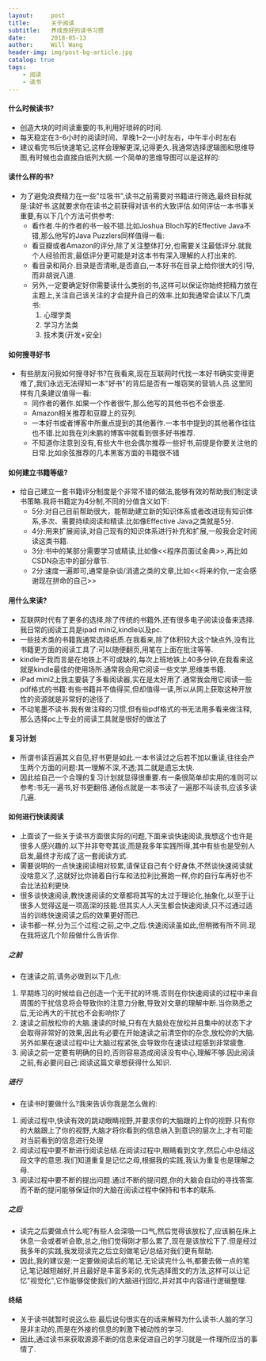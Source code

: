 ```yaml
---
layout:     post
title:      关于阅读
subtitle:   养成良好的读书习惯
date:       2018-05-13
author:     Will Wang
header-img: img/post-bg-article.jpg
catalog: true
tags:
    - 阅读
    - 读书
---
```


#### 什么时候读书?
- 创造大块的时间读重要的书,利用好琐碎的时间.
- 每天稳定在3-6小时的阅读时间，早晚1–2一小时左右，中午半小时左右
- 建议看完书后快速笔记,这样会理解更深,记得更久.我通常选择逻辑图和思维导图,有时候也会直接白纸列大纲.一个简单的思维导图可以是这样的:

#### 读什么样的书?
- 为了避免浪费精力在一些"垃圾书",读书之前需要对书籍进行筛选,最终目标就是:读好书.这就要求你在读书之前获得对该书的大致评估.如何评估一本书事关重要,有以下几个方法可供参考:
    - 看作者.牛的作者的书一般不错.比如Joshua Bloch写的Effective Java不错,那么他写的Java Puzzlers同样值得一看:
    - 看豆瓣或者Amazon的评分,除了关注整体打分,也需要关注最低评分.就我个人经验而言,最低评分更可能是对这本书有深入理解的人打出来的.
    - 看目录和简介.目录是否清晰,是否直白,一本好书在目录上给你很大的引导,而非胡说八道.
    - 另外,一定要确定好你需要读什么类别的书,这样可以保证你始终把精力放在主题上,关注自己该关注的才会提升自己的效率.比如我通常会读以下几类书:
        1. 心理学类
        1. 学习方法类
        1. 技术类(开发+安全)
#### 如何搜寻好书
- 有些朋友问我如何搜寻好书?在我看来,现在互联网时代找一本好书确实变得更难了,我们永远无法得知一本"好书"的背后是否有一堆窃笑的营销人员.这里同样有几条建议值得一看:
    - 同作者的著作.如果一个作者很牛,那么他写的其他书也不会很差.
    - Amazon相关推荐和豆瓣上的豆列.
    - 一本好书或者博客中所重点提到的其他著作.一本书中提到的其他著作往往也不错.比如我在刘未鹏的博客中就看到很多好书推荐.
    - 不知道你注意到没有,有些大牛也会偶尔推荐一些好书,前提是你要关注他的日常.比如余弦推荐的几本黑客方面的书籍很不错

#### 如何建立书籍等级?
- 给自己建立一套书籍评分制度是个非常不错的做法,能够有效的帮助我们制定读书策略.我将书籍定为4分制,不同的分值含义如下:
    - 5分:对自己目前帮助很大，能帮助建立新的知识体系或者改进现有知识体系,多次、需要持续阅读和精读.比如像Effective Java之类就是5分.
    - 4分:用来扩展阅读,对自己现有的知识体系进行补充和扩展,一般我会定时阅读这类书籍.
    - 3分:书中的某部分需要学习或精读,比如像<<程序员面试金典>>,再比如CSDN杂志中的部分章节.
    - 2分:速度一遍即可,通常是杂谈/消遣之类的文章,比如<<将来的你,一定会感谢现在拼命的自己>>

#### 用什么来读?
- 互联网时代有了更多的选择,除了传统的书籍外,还有很多电子阅读设备来选择.我日常的阅读工具是ipad mini2,kindle以及pc.
- 一些技术类的书籍我通常选择纸质.在我看来,除了体积较大这个缺点外,没有比书籍更方面的阅读工具了:可以随便翻页,用笔在上面在批注等等.
- kindle于我而言是在地铁上不可或缺的,每次上班地铁上40多分钟,在我看来这就是kindle最佳的使用场所.通常我会用它阅读一些文学,思维类书籍.
- iPad mini2上我主要装了多看阅读器,实在是太好用了.通常我会用它阅读一些pdf格式的书籍:有些书籍并不值得买,但却值得一读,所以从网上获取这种开放性的资源就是非常好的途径了.
- 不动笔墨不读书.我有做注释的习惯,但有些pdf格式的书无法用多看来做注释,那么选择pc上专业的阅读工具就是很好的做法了

#### 复习计划
- 所谓书读百遍其义自见,好书更是如此.一本书读过之后若不加以重读,往往会产生两个方面的问题:其一理解不深,不透;其二就是遗忘太快.
- 因此给自己一个合理的复习计划就显得很重要.有一条很简单却实用的准则可以参考:书无一遍书,好书更翻倍.通俗点就是一本书读了一遍那不叫读书,应该多读几遍.

#### 如何进行快读阅读
- 上面谈了一些关于读书方面很实际的问题,下面来谈快速阅读,我想这个也许是很多人感兴趣的.以下并非夸夸其谈,而是我多年实践所得,其中有些也是受别人启发,最终才形成了这一套阅读方式.
- 需要说明的一点快速阅读相对较累,请保证自己有个好身体,不然谈快速阅读就没啥意义了,这就好比你骑着自行车和法拉利比赛跑一样,你的自行车再好也不会比法拉利更快.
- 很多谈快速阅读,教快速阅读的文章都将其写的太过于理论化,抽象化,以至于让很多人觉得这是一项高深的技能.但其实人人天生都会快速阅读,只不过通过适当的训练快速阅读之后的效果更好而已.
- 读书都一样,分为三个过程:之前,之中,之后.快速阅读虽如此,但稍微有所不同.现在我将这几个阶段做什么告诉你.

##### 之前
- 在速读之前,请务必做到以下几点:
1. 早期练习的时候给自己创造一个无干扰的环境.否则在你快速阅读的过程中来自周围的干扰信息将会导致你的注意力分散,导致对文章的理解中断.当你熟悉之后,无论再大的干扰也不会影响你了
2. 速读之前放松你的大脑.速读的时候,只有在大脑处在放松并且集中的状态下才会取得非常好的效果,因此有必要在开始速读之前清空你的杂念,放松你的大脑.另外如果在速读过程中让大脑过程紧张,会导致你在速读过程感到非常疲惫.
3. 阅读之前一定要有明确的目的,否则容易造成阅读没有中心,理解不够.因此阅读之前,有必要问自己:阅读这篇文章想获得什么知识.

##### 进行
- 在读书时要做什么?我来告诉你我是怎么做的:
1. 阅读过程中,快读有效的跳动眼睛视野,并要求你的大脑跟的上你的视野.只有你的大脑跟上了你的视野,大脑才将你看到的信息纳入到意识的层次上,才有可能对当前看到的信息进行处理
1. 阅读过程中要不断进行阅读总结.在阅读过程中,眼睛看到文字,然后心中总结这段文字的意思.我们知道重复是记忆之母,根据我的实践,我认为重复也是理解之母.
1. 阅读过程中要不断的提出问题.通过不断的提问题,你的大脑会自动的寻找答案.而不断的提问能够保证你的大脑在阅读过程中保持和书本的联系.

##### 之后
- 读完之后要做点什么呢?有些人会深吸一口气,然后觉得该放松了,应该躺在床上休息一会或者听会歌,总之,他们觉得刚才那么累了,现在是该放松下了.但是经过我多年的实践,我发现读完之后立刻做笔记/总结对我们更有帮助.
- 因此,我的建议是:一定要做阅读后的笔记.无论读完什么书,都要去做一点的笔记,笔记越短越好,并且最好是丰富多彩的,优先选择图文的方法,这样可以让记忆"视觉化",它作能够促使我们的大脑进行回忆,并对其中内容进行逻辑整理.

#### 终结
- 关于读书就暂时说这么些.最后说句很实在的话来解释为什么读书:人脑的学习是非主动的,而是在外接的信息的刺激下被动性的学习.
- 因此,通过读书来获取源源不断的信息来促进自己的学习就是一件理所应当的事情了.
